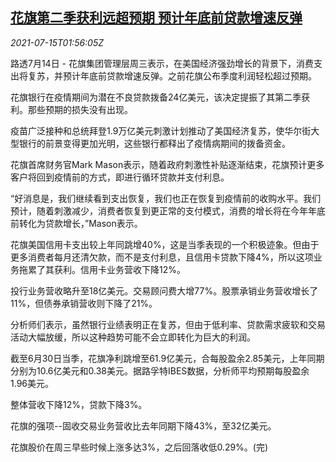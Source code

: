 <!--1626314463000-->
[花旗第二季获利远超预期 预计年底前贷款增速反弹](https://cn.reuters.com/article/citigroup-q2-profit-loan-0715-idCNKBS2EL06J)
------

<div><i>2021-07-15T01:56:05Z</i></div><p>路透7月14日 - 花旗集团管理层周三表示，在美国经济强劲增长的背景下，消费支出将复苏，并预计年底前贷款增速反弹。之前花旗公布季度利润轻松超过预期。</p><p>花旗银行在疫情期间为潜在不良贷款拨备24亿美元，该决定提振了其第二季获利。那些预期的损失没有出现。</p><p>疫苗广泛接种和总统拜登1.9万亿美元刺激计划推动了美国经济复苏，使华尔街大型银行的前景变得更加光明，这些银行都释出了疫情病期间的拨备资金。</p><p>花旗首席财务官Mark Mason表示，随着政府刺激性补贴逐渐结束，花旗预计更多客户将回到疫情前的方式，即进行循环贷款并支付利息。</p><p>“好消息是，我们继续看到支出恢复，我们也正在恢复到疫情前的收购水平。我们预计，随着刺激减少，消费者恢复到更正常的支付模式，消费的增长将在今年年底前转化为贷款增长，”Mason表示。</p><p>花旗美国信用卡支出较上年同跳增40%，这是当季表现的一个积极迹象。但由于更多消费者每月还清欠款，而不是支付利息，且信用卡贷款下降4%，所以这项业务拖累了其获利。信用卡业务营收下降12%。</p><p>投行业务营收略升至18亿美元。交易顾问费大增77%。股票承销业务营收增长了11%，但债券承销营收则下降了21%。</p><p>分析师们表示，虽然银行业绩表明正在复苏，但由于低利率、贷款需求疲软和交易活动大幅放缓，所以这种趋势可能不会立即转化为巨大的利润。</p><p>截至6月30日当季，花旗净利跳增至61.9亿美元，合每股盈余2.85美元，上年同期分别为10.6亿美元和0.38美元。据路孚特IBES数据，分析师平均预期每股盈余1.96美元。</p><p>整体营收下降12%，贷款下降3%。</p><p>花旗的强项--固收交易业务营收比去年同期下降43%，至32亿美元。</p><p>花旗股价在周三早些时候上涨多达3%，之后回落收低0.29%。(完)</p>
